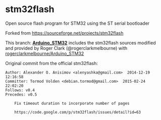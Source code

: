 # stm32flash
Open source flash program for STM32 using the ST serial bootloader

Forked from https://sourceforge.net/projects/stm32flash

This branch: **[Arduino_STM32](https://github.com/fpistm/stm32flash/tree/Arduino_STM32)**
includes the stm32flash sources modified and provided by Roger Clark (@rogerclarkmelbourne)
with [rogerclarkmelbourne/Arduino_STM32](https://github.com/rogerclarkmelbourne/Arduino_STM32)

Original commit from the official stm32flash:
```
Author: Alexander O. Anisimov <alenyashka@gmail.com>  2014-12-19 12:16:58
Committer: Tormod Volden <debian.tormod@gmail.com>  2015-02-24 22:02:20
Follows: v0.4
Precedes: v0.5

    Fix timeout duration to incorporate number of pages
    
    https://code.google.com/p/stm32flash/issues/detail?id=63
```
